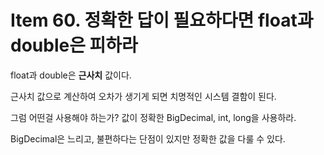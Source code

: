 # Item 60. 정확한 답이 필요하다면 float과 double은 피하라

float과 double은 **근사치** 값이다.

근사치 값으로 계산하여 오차가 생기게 되면 치명적인 시스템 결함이 된다.

그럼 어떤걸 사용해야 하는가? 값이 정확한 BigDecimal, int, long을 사용하라.

BigDecimal은 느리고, 불편하다는 단점이 있지만 정확한 값을 다룰 수 있다.
